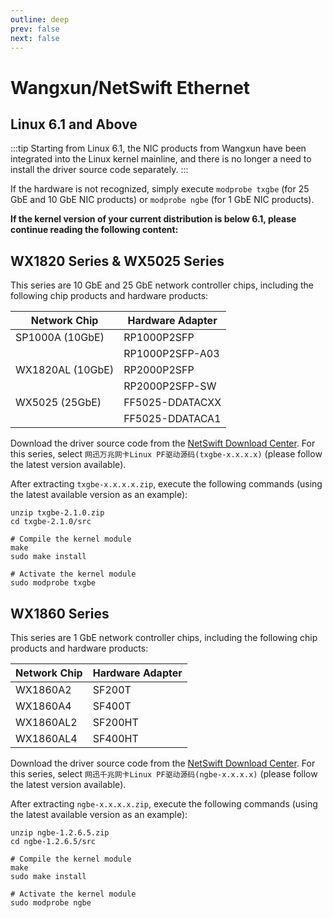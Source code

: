 ```yaml
---
outline: deep
prev: false
next: false
---
```

# Wangxun/NetSwift Ethernet

## Linux 6.1 and Above

:::tip
Starting from Linux 6.1, the NIC products from Wangxun have been integrated into the Linux kernel mainline, and there is no longer a need to install the driver source code separately.
:::

If the hardware is not recognized, simply execute `modprobe txgbe` (for 25 GbE and 10 GbE NIC products) or `modprobe ngbe` (for 1 GbE NIC products).

**If the kernel version of your current distribution is below 6.1, please continue reading the following content:**

## WX1820 Series & WX5025 Series

This series are 10 GbE and 25 GbE network controller chips, including the following chip products and hardware products:

| Network Chip      | Hardware Adapter |
| ----------------- | ---------------- |
| SP1000A (10GbE)   | RP1000P2SFP      |
|                   | RP1000P2SFP-A03  |
| WX1820AL (10GbE) | RP2000P2SFP      |
|                   | RP2000P2SFP-SW   |
| WX5025 (25GbE)    | FF5025-DDATACXX  |
|                   | FF5025-DDATACA1  |

Download the driver source code from the [NetSwift Download Center](https://www.net-swift.com/c/down.html). For this series, select  `网迅万兆网卡Linux PF驱动源码(txgbe-x.x.x.x)` (please follow the latest version available).

After extracting `txgbe-x.x.x.x.zip`, execute the following commands (using the latest available version as an example):

```
unzip txgbe-2.1.0.zip
cd txgbe-2.1.0/src

# Compile the kernel module
make
sudo make install

# Activate the kernel module
sudo modprobe txgbe
```

## WX1860 Series

This series are 1 GbE network controller chips, including the following chip products and hardware products:

| Network Chip | Hardware Adapter |
| ------------ | ---------------- |
| WX1860A2     | SF200T           |
| WX1860A4     | SF400T           |
| WX1860AL2    | SF200HT          |
| WX1860AL4    | SF400HT          |

Download the driver source code from the [NetSwift Download Center](https://www.net-swift.com/c/down.html). For this series, select `网迅千兆网卡Linux PF驱动源码(ngbe-x.x.x.x)` (please follow the latest version available).

After extracting `ngbe-x.x.x.x.zip`, execute the following commands (using the latest available version as an example):

```
unzip ngbe-1.2.6.5.zip
cd ngbe-1.2.6.5/src

# Compile the kernel module
make
sudo make install

# Activate the kernel module
sudo modprobe ngbe
```
